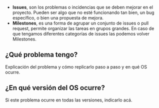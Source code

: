 
- **Issues**, son los problemas o incidencias que se deben mejorar en el proyecto. Pueden ser algo que no esté funcionando tan bien, un bug específico, o bien una propuesta de mejora.
- **Milestones**, es una forma de agrupar un conjunto de issues o pull request, permite organizar las tareas en grupos grandes. En caso de que tengamos diferentes categorías de issues las podemos volver Milestones.

## ¿Qué problema tengo?
Explicación del problema y cómo replicarlo paso a paso y en qué OS ocurre.

## ¿En qué versión del OS ocurre?
Si este problema ocurre en todas las versiones, indicarlo acá.
